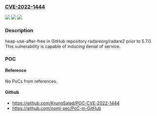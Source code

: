 ### [CVE-2022-1444](https://cve.mitre.org/cgi-bin/cvename.cgi?name=CVE-2022-1444)
![](https://img.shields.io/static/v1?label=Product&message=radareorg%2Fradare2&color=blue)
![](https://img.shields.io/static/v1?label=Version&message=%3C%205.7.0%20&color=brighgreen)
![](https://img.shields.io/static/v1?label=Vulnerability&message=CWE-416%20Use%20After%20Free&color=brighgreen)

### Description

heap-use-after-free in GitHub repository radareorg/radare2 prior to 5.7.0. This vulnerability is capable of inducing denial of service.

### POC

#### Reference
No PoCs from references.

#### Github
- https://github.com/KrungSalad/POC-CVE-2022-1444
- https://github.com/nomi-sec/PoC-in-GitHub

